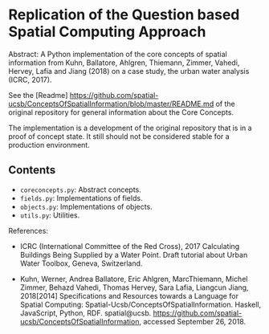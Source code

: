 # Replication of the Question based Spatial Computing Approach

Abstract: A Python implementation of the core concepts of spatial information from Kuhn, Ballatore, Ahlgren, Thiemann, Zimmer, Vahedi, Hervey, Lafia and Jiang (2018) on a case study, the urban water analysis (ICRC, 2017).

See the [Readme] https://github.com/spatial-ucsb/ConceptsOfSpatialInformation/blob/master/README.md of the original repository for general information about the Core Concepts.

The implementation is a development of the original repository that is in a proof of concept state. It still should not be considered stable for a production environment.

Contents
-----------------------------
- `coreconcepts.py`: Abstract concepts.
- `fields.py`: Implementations of fields.
- `objects.py`: Implementations of objects.
- `utils.py`: Utilities.

References:
- ICRC (International Committee of the Red Cross), 2017	Calculating Buildings Being Supplied by a Water Point. Draft tutorial about Urban Water Toolbox, Geneva, Switzerland.

- Kuhn, Werner, Andrea Ballatore, Eric Ahlgren, MarcThiemann, Michel Zimmer, Behazd Vahedi, Thomas Hervey, Sara Lafia, Liangcun Jiang, 2018[2014]	Specifications and Resources towards a Language for Spatial Computing: Spatial-Ucsb/ConceptsOfSpatialInformation. Haskell, JavaScript, Python, RDF. spatial@ucsb. https://github.com/spatial-ucsb/ConceptsOfSpatialInformation, accessed September 26, 2018.
